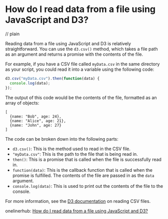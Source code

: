 # How do I read data from a file using JavaScript and D3?
// plain

Reading data from a file using JavaScript and D3 is relatively straightforward. You can use the `d3.csv()` method, which takes a file path as an argument and returns a promise with the contents of the file.

For example, if you have a CSV file called `myData.csv` in the same directory as your script, you could read it into a variable using the following code:
```javascript
d3.csv("myData.csv").then(function(data) {
  console.log(data);
});
```
The output of this code would be the contents of the file, formatted as an array of objects:
```
[
  {name: "Bob", age: 24},
  {name: "Alice", age: 21},
  {name: "John", age: 27}
]
```

The code can be broken down into the following parts:
- `d3.csv()`: This is the method used to read in the CSV file.
- `"myData.csv"`: This is the path to the file that is being read in.
- `then()`: This is a promise that is called when the file is successfully read in.
- `function(data)`: This is the callback function that is called when the promise is fulfilled. The contents of the file are passed in as the `data` argument.
- `console.log(data)`: This is used to print out the contents of the file to the console.

For more information, see the [D3 documentation](https://github.com/d3/d3-fetch#csv) on reading CSV files.

onelinerhub: [How do I read data from a file using JavaScript and D3?](https://onelinerhub.com/javascript-d3/how-do-i-read-data-from-a-file-using-javascript-and-d-)
